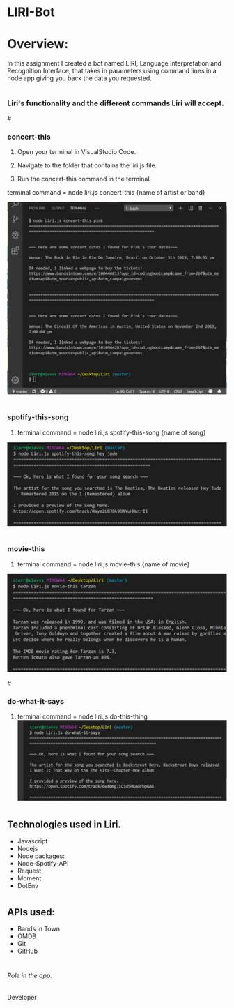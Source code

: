 # **LIRI-Bot**

# **Overview:**
In this assignment I created a bot named LIRI, Language Interpretation and Recognition Interface, that takes in parameters using command lines in a node app giving you back the data you requested.

# 
# <h3>Liri's functionality and the different commands Liri will accept.</h3>


#<h3> concert-this </h3>

1. Open your terminal in VisualStudio Code.

2. Navigate to the folder that contains the liri.js file.

3. Run the concert-this command in the terminal. 

  terminal command = node liri.js concert-this {name of artist or band} 


![concert-this](images/concert-this.png)

# <h3> spotify-this-song</h3>

1. terminal command = node liri.js spotify-this-song {name of song} 

![spotify-this-song](images/spotify-this.png)

# <h3> movie-this</h3>

1. terminal command = node liri.js movie-this {name of movie} 

![movie-this](images/movie-this.png)

#<h3> do-what-it-says</h3>

1. terminal command = node liri.js do-this-thing
![do_what_it_says](images/do-what-it-says.png)


# <h2>Technologies used in Liri.</h2>
* Javascript
* Nodejs
* Node packages:
* Node-Spotify-API
* Request
* Moment
* DotEnv
# <h2>APIs used:</h2>
* Bands in Town
* OMDB
* Git
* GitHub

# <h6>Role in the app.</h6> 
Developer

